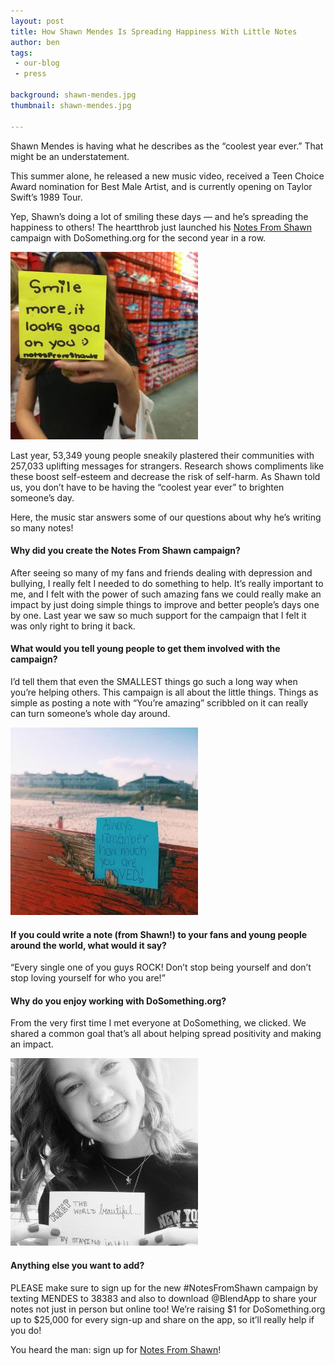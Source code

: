```yaml
---
layout: post
title: How Shawn Mendes Is Spreading Happiness With Little Notes
author: ben
tags:
 - our-blog
 - press

background: shawn-mendes.jpg
thumbnail: shawn-mendes.jpg

---
```


Shawn Mendes is having what he describes as the “coolest year ever.” That might be an understatement.

This summer alone, he released a new music video, received a Teen Choice Award nomination for Best Male Artist, and is currently opening on Taylor Swift’s 1989 Tour.

<!--more-->

Yep, Shawn’s doing a lot of smiling these days — and he’s spreading the happiness to others! The heartthrob just launched his [Notes From Shawn](https://www.dosomething.org/campaigns/notes-shawn?source=node/1141) campaign with DoSomething.org for the second year in a row.

<div class="figure figure--aside">
    <img src="/images/shawnnote1.jpg" />
</div>

Last year, 53,349 young people sneakily plastered their communities with 257,033 uplifting messages for strangers. Research shows compliments like these boost self-esteem and decrease the risk of self-harm. As Shawn told us, you don’t have to be having the “coolest year ever” to brighten someone’s day.

Here, the music star answers some of our questions about why he’s writing so many notes!

#### Why did you create the Notes From Shawn campaign?
After seeing so many of my fans and friends dealing with depression and bullying, I really felt I needed to do something to help. It’s really important to me, and I felt with the power of such amazing fans we could really make an impact by just doing simple things to improve and better people’s days one by one. Last year we saw so much support for the campaign that I felt it was only right to bring it back.

#### What would you tell young people to get them involved with the campaign?
I’d tell them that even the SMALLEST things go such a long way when you’re helping others. This campaign is all about the little things. Things as simple as posting a note with “You’re amazing” scribbled on it can really can turn someone’s whole day around.

![note #2](/images/shawnnote2.jpg)

#### If you could write a note (from Shawn!) to your fans and young people around the world, what would it say?
“Every single one of you guys ROCK! Don’t stop being yourself and don’t stop loving yourself for who you are!”

#### Why do you enjoy working with DoSomething.org?
From the very first time I met everyone at DoSomething, we clicked. We shared a common goal that’s all about helping spread positivity and making an impact.

![note #3](/images/shawnnote3.jpg)

#### Anything else you want to add?
PLEASE make sure to sign up for the new #NotesFromShawn campaign by texting MENDES to 38383 and also to download @BlendApp to share your notes not just in person but online too! We’re raising $1 for DoSomething.org up to $25,000 for every sign-up and share on the app, so it’ll really help if you do!

You heard the man: sign up for [Notes From Shawn](https://www.dosomething.org/campaigns/notes-shawn?source=node/1141)!
